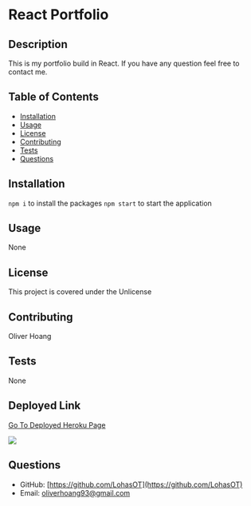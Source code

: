 # React Portfolio

## Description
This is my portfolio build in React. If you have any question feel free to contact me.

## Table of Contents
- [Installation](#Installation)
- [Usage](#Usage)
- [License](#License)
- [Contributing](#Contributing)
- [Tests](#Test-Instructions)
- [Questions](#Questions)

## Installation
```npm i``` to install the packages ```npm start``` to start the application

## Usage
None

## License
This project is covered under the Unlicense

## Contributing
Oliver Hoang

## Tests
None

## Deployed Link

<a href="https://salty-harbor-12339.herokuapp.com/"> Go To Deployed Heroku Page</a>

<img src="https://user-images.githubusercontent.com/91640571/151684957-ffe46506-c8ac-4569-a1d1-ba93997694fb.png">


## Questions
- GitHub: [https://github.com/LohasOT](https://github.com/LohasOT)
- Email: [oliverhoang93@gmail.com](oliverhoang93@gmail.com)

